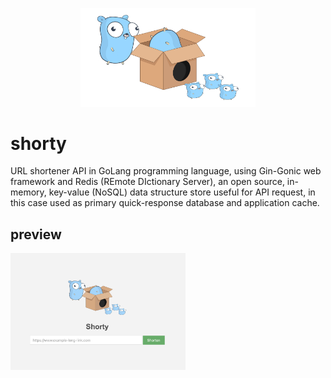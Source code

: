 <p align="center">
    <img style="width:20em;" src="./assets/mascott.png" alt="mascott.png">
</p>

# shorty

URL shortener API in GoLang programming language, using Gin-Gonic web framework and Redis (REmote DIctionary Server), an open source, in-memory, key-value (NoSQL) data structure store useful for API request, in this case used as primary quick-response database and application cache.


## preview

<img style="width:20em;" src="./assets/example.png" alt="example.png">
